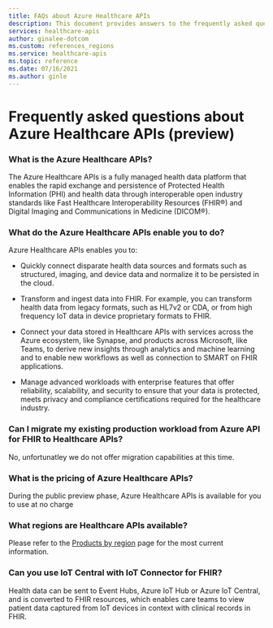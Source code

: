```yaml
---
title: FAQs about Azure Healthcare APIs
description: This document provides answers to the frequently asked questions about the Azure Healthcare APIs.
services: healthcare-apis
author: ginalee-dotcom
ms.custom: references_regions
ms.service: healthcare-apis
ms.topic: reference
ms.date: 07/16/2021
ms.author: ginle
---
```



# Frequently asked questions about Azure Healthcare APIs (preview)

### What is the Azure Healthcare APIs?
The Azure Healthcare APIs is a fully managed health data platform that enables the rapid exchange and persistence of Protected Health Information (PHI) and health data through interoperable open industry standards like Fast Healthcare Interoperability Resources (FHIR®) and Digital Imaging and Communications in Medicine (DICOM®).

### What do the Azure Healthcare APIs enable you to do?
Azure Healthcare APIs enables you to: 

* Quickly connect disparate health data sources and formats such as structured, imaging, and device data and normalize it to be persisted in the cloud.

* Transform and ingest data into FHIR. For example, you can transform health data from legacy formats, such as HL7v2 or CDA, or from high frequency IoT data in device proprietary formats to FHIR.

* Connect your data stored in Healthcare APIs with services across the Azure ecosystem, like Synapse, and products across Microsoft, like Teams, to derive new insights through analytics and machine learning and to enable new workflows as well as connection to SMART on FHIR applications.

* Manage advanced workloads with enterprise features that offer reliability, scalability, and security to ensure that your data is protected, meets privacy and compliance certifications required for the healthcare industry.

### Can I migrate my existing production workload from Azure API for FHIR to Healthcare APIs?
No, unfortunatley we do not offer migration capabilities at this time. 

### What is the pricing of Azure Healthcare APIs?
During the public preview phase, Azure Healthcare APIs is available for you to use at no charge

### What regions are Healthcare APIs available?
Please refer to the [Products by region](https://azure.microsoft.com/en-us/global-infrastructure/services/?products=azure-api-for-fhir) page for the most current information. 
          
### Can you use IoT Central with IoT Connector for FHIR?
Health data can be sent to Event Hubs, Azure IoT Hub or Azure IoT Central, and is converted to FHIR resources, which enables care teams to view patient data captured from IoT devices in context with clinical records in FHIR.
        
